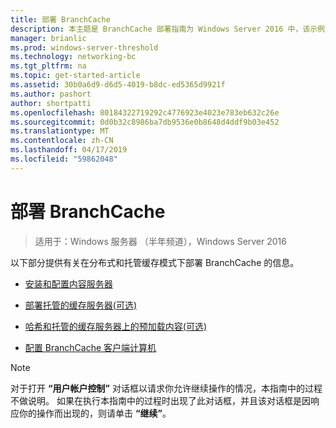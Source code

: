 ```yaml
---
title: 部署 BranchCache
description: 本主题是 BranchCache 部署指南为 Windows Server 2016 中，该示例演示了如何部署 BranchCache 在分布式和托管缓存模式下以优化分支机构中的 WAN 带宽使用情况的一部分
manager: brianlic
ms.prod: windows-server-threshold
ms.technology: networking-bc
ms.tgt_pltfrm: na
ms.topic: get-started-article
ms.assetid: 30b0a6d9-d6d5-4019-b8dc-ed5365d9921f
ms.author: pashort
author: shortpatti
ms.openlocfilehash: 80184322719292c4776923e4023e783eb632c26e
ms.sourcegitcommit: 0d0b32c8986ba7db9536e0b8648d4ddf9b03e452
ms.translationtype: MT
ms.contentlocale: zh-CN
ms.lasthandoff: 04/17/2019
ms.locfileid: "59862048"
---
```

# <a name="deploy-branchcache"></a>部署 BranchCache

>适用于：Windows 服务器 （半年频道），Windows Server 2016

以下部分提供有关在分布式和托管缓存模式下部署 BranchCache 的信息。  
  
-   [安装和配置内容服务器](Install-and-Configure-Content-Servers.md)  
  
-   [部署托管的缓存服务器&#40;可选&#41;](deploy-hosted-cache-servers.md)  
  
-   [哈希和托管的缓存服务器上的预加载内容&#40;可选&#41;](prehashing-and-preloading.md)  
  
-   [配置 BranchCache 客户端计算机](Configure-BranchCache-Client-Computers.md)  
  
> [!NOTE]  
> 对于打开 **“用户帐户控制”** 对话框以请求你允许继续操作的情况，本指南中的过程不做说明。 如果在执行本指南中的过程时出现了此对话框，并且该对话框是因响应你的操作而出现的，则请单击 **“继续”**。  
  


